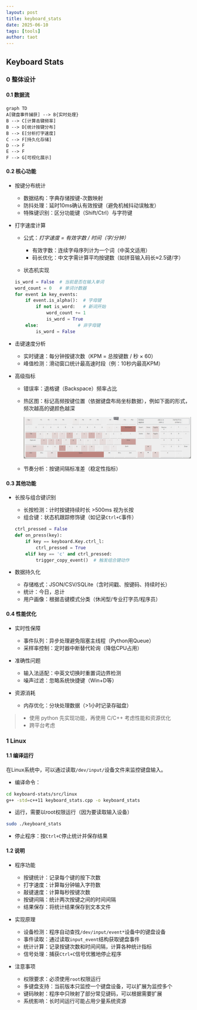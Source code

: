 ```yaml
---
layout: post
title: keyboard_stats
date: 2025-06-10
tags: [tools]
author: taot
---
```



## Keyboard Stats


### 0 整体设计

#### 0.1 数据流

```mermaid
graph TD
A[键盘事件捕获] --> B{实时处理}
B --> C[计算击键频率]
B --> D[统计按键分布]
B --> E[分析打字速度]
C --> F[持久化存储]
D --> F
E --> F
F --> G[可视化展示]
```


#### 0.2 核心功能

* 按键分布统计

    * ​​数据结构​​：字典存储按键-次数映射
    * 防抖处理​​：延时10ms确认有效按键（避免机械抖动误触发）
    * ​​特殊键识别​​：区分功能键（Shift/Ctrl）与字符键


* 打字速度计算​

    * 公式​​：*打字速度 = 有效字数 / 时间（字/分钟）*
        * 有效字数：连续字母序列计为一个词（中英文适用）
        * 码长优化：中文字需计算平均按键数（如拼音输入码长≈2.5键/字）

    * 状态机实现

    ```python
    is_word = False  # 当前是否在输入单词
    word_count = 0   # 单词计数器
    for event in key_events:
        if event.is_alpha():  # 字母键
            if not is_word:   # 新词开始
                word_count += 1
                is_word = True
        else:               # 非字母键
            is_word = False
    ```


* 击键速度分析​

    * ​实时键速​​：每分钟按键次数（KPM = 总按键数 / 秒 × 60）
    * ​​峰值检测​​：滑动窗口统计最高速时段（例：10秒内最高KPM）


* 高级指标​​

    * ​​错误率​​：退格键（Backspace）频率占比
    * ​​热区图​​：标记高频按键位置（依据键盘布局坐标数据），例如下面的形式，频次越高的键颜色越深

        ![Alt text](../blog_images/github_drawing_board_for_gitpages_blog/keyboard_stats.png)

    * ​​节奏分析​​：按键间隔标准差（稳定性指标）


#### 0.3 其他功能

* 长按与组合键识别

    * ​长按检测​​：计时按键持续时长 >500ms 视为长按
    * ​​组合键​​：状态机跟踪修饰键（如记录`Ctrl+C`事件）

    ```python
    ctrl_pressed = False
    def on_press(key):
        if key == keyboard.Key.ctrl_l:
            ctrl_pressed = True
        elif key == 'c' and ctrl_pressed:
            trigger_copy_event()  # 触发组合键动作
    ```

* 数据持久化

    * ​​存储格式​​：JSON/CSV/SQLite（含时间戳、按键码、持续时长）
    * 统计：今日，总计
    * ​​用户画像​​：根据击键模式分类（休闲型/专业打字员/程序员）



#### 0.4 性能优化

* 实时性保障​

    * ​事件队列​​：异步处理避免阻塞主线程（Python用Queue）
    * ​​采样率控制​​：定时器中断替代轮询（降低CPU占用）


*  准确性问题​​

    * ​​输入法适配​​：中英文切换时重置词边界检测
    * ​​噪声过滤​​：忽略系统快捷键（Win+D等）


* 资源消耗​​

    * ​​内存优化​​：分块处理数据（>1小时记录存磁盘）


> * 使用 python 先实现功能，再使用 C/C++ 考虑性能和资源优化
> * 跨平台考虑



### 1 Linux

#### 1.1 编译运行

在Linux系统中，可以通过读取`/dev/input/`设备文件来监控键盘输入。

* 编译命令：

```bash
cd keyboard-stats/src/linux
g++ -std=c++11 keyboard_stats.cpp -o keyboard_stats
```

* 运行，需要以root权限运行（因为要读取输入设备）

```bash
sudo ./keyboard_stats
```

* 停止程序：按`Ctrl+C`停止统计并保存结果



#### 1.2 说明

* 程序功能

    * 按键统计：记录每个键的按下次数
    * 打字速度：计算每分钟输入字符数
    * 敲键速度：计算每秒按键次数
    * 按键间隔：统计两次按键之间的时间间隔
    * 结果保存：将统计结果保存到文本文件


* 实现原理

    * 设备检测：程序自动查找`/dev/input/event*`设备中的键盘设备
    * 事件读取：通过读取`input_event`结构获取键盘事件
    * 统计计算：记录按键次数和时间间隔，计算各种统计指标
    * 信号处理：捕获`Ctrl+C`信号优雅地停止程序


* 注意事项

    * 权限要求：必须使用`root`权限运行
    * 多键盘支持：当前版本只监控一个键盘设备，可以扩展为监控多个
    * 键码映射：程序中只映射了部分常见键码，可以根据需要扩展
    * 系统影响：长时间运行可能占用少量系统资源
